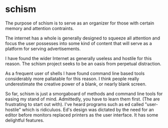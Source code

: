 # schism
The purpose of schism is to serve as an organizer
for those with certain memory and attention contraints.

The internet has a whole is generally designed to squeeze
all attention and focus the user possesses into some
kind of content that will serve as a platform for serving
advertisements.

I have found the wider Internet as generally useless and
hostile for this reason. The schism project seeks to be
an oasis from perpetual distraction.

As a frequent user of shells I have found command line
based tools considerably more pallatable for this reason.
I think people really underestimate the creative power
of a blank, or nearly blank screen.

So far, schism is just a smorgaboard of methods and
command line tools for easing my stand of mind. Admittedly,
you have to learn them first. (The are frustrating to start
out with). I've heard programs such as ed called "user-
hostile" which is ridiculuos. Ed's design was dictated
by the need for an editor before monitors replaced printers
as the user interface. It has some delightful features.
